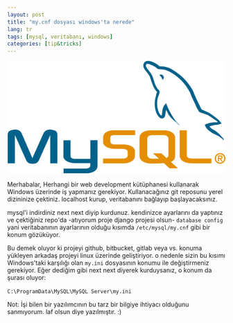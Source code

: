 ```yaml
---
layout: post
title: "my.cnf dosyası windows'ta nerede"
lang: tr
tags: [mysql, veritabanı, windows]
categories: [tip&tricks]
---
```

![bilmeyenler için mysql logosu](/images/logo-mysql.png)

Merhabalar, 
Herhangi bir web development kütüphanesi kullanarak Windows üzerinde iş yapmanız gerekiyor. Kullanacağınız git reposunu yerel dizininize çektiniz. localhost kurup, veritabanını bağlayıp başlayacaksınız. 

mysql'i indirdiniz next next diyip kurdunuz. kendinizce ayarlarını da yaptınız ve çektiğiniz repo'da -atıyorum proje django projesi olsun- `database config` yani veritabanının ayarlarının olduğu kısımda `/etc/mysql/my.cnf` gibi bir konum gözüküyor. 

Bu demek oluyor ki projeyi github, bitbucket, gitlab veya vs. konuma yükleyen arkadaş projeyi linux üzerinde geliştiriyor. o nedenle sizin bu kısımı Windows'taki karşılığı olan `my.ini` dosyasının konumu ile değiştirmeniz gerekiyor. Eğer dediğim gibi next next diyerek kurduysanız, o konum da şurası oluyor:

`C:\ProgramData\MySQL\MySQL Server\my.ini`

Not: İşi bilen bir yazılımcının bu tarz bir bilgiye ihtiyacı olduğunu sanmıyorum. laf olsun diye yazılmıştır. :)